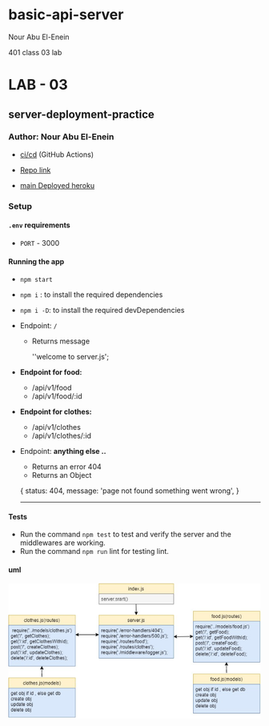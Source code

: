 # basic-api-server
Nour Abu El-Enein

401 class 03 lab
# LAB - 03
## server-deployment-practice
### Author: Nour Abu El-Enein

- [ci/cd](https://github.com/engnour94/basic-api-server/actions) (GitHub Actions)

- [Repo link](https://github.com/engnour94/basic-api-server)

- [main Deployed heroku](https://dashboard.heroku.com/apps/basic-api-server-by-nour/deploy/github)
 
### Setup

#### `.env` requirements

- `PORT` - 3000

#### Running the app

- `npm start`
-  `npm i` : to install the required dependencies
- `npm i -D`: to install the required devDependencies

- Endpoint: `/`
  - Returns message


    ''welcome to server.js';

   

 
- **Endpoint for food:** 
  - /api/v1/food
  - /api/v1/food/:id

- **Endpoint for clothes:** 
   - /api/v1/clothes
  - /api/v1/clothes/:id

- Endpoint: **anything else ..**
  - Returns an error 404
  - Returns an Object


   
  {
    status: 404,
    message: 'page not found something went wrong',
  }
    
    ---
#### Tests

- Run the command `npm test` to test and verify the server and the middlewares are working.
- Run the command `npm run` lint for testing lint.

#### uml

![](uml-class3.jpg)

